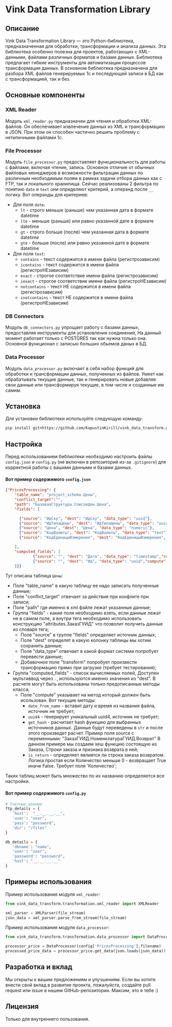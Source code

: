 
# Vink Data Transformation Library

## Описание

Vink Data Transformation Library — это Python-библиотека, предназначенная для обработки, трансформации и анализа данных. Эта библиотека особенно полезна для проектов, работающих с XML-данными, файлами различных форматов и базами данных. Библиотека предлагает гибкие инструменты для автоматизации процессов трансформации данных. В основном библиотека предназначена для разбора XML файлов генерируемых 1с и последующей записи в БД как с трансформацией, так и без. 

## Основные компоненты

### XML Reader

Модуль `xml_reader.py` предназначен для чтения и обработки XML-файлов. Он обеспечивает извлечение данных из XML и трансформацию в JSON. При этом он способен частично решить проблему с нетипичными файлами 1с.

### File Processor

Модуль `file_processor.py` предоставляет функциональность для работы с файлами, включая чтение, запись. Основное отличие от обычных файловых менеджеров в возможности фильтрации данных по различным необходимым полям в рамках задачи отбора данных как с FTP, так и локального хранилища.
Сейчас реализованы 2 фильтра по понятию `date` и `text` они определяют критерий, а операнд после `__` логику. Вот операнды для критериев:
* Для поля `date`:
  * `lt` - строго меньше (раньше) чем указанная дата в формате datetime
  * `lte` - меньше (раньше) или равно указанной дате в формате datetime
  * `gt` - строго больше (после) чем указанная дата в формате datetime
  * `gte` - больше (после) или равно указанной дате в формате datetime
* Для поля `text`:
  * `contains` - текст содержится в имени файла (регистрозависим)
  * `icontains` - текст содержится в имени файла (регистроНЕзависим)
  * `exact` - строгое соответствие имени файла (регистрозависим)
  * `iexact` - строгое соответствие имени файла (регистроНЕзависим)
  * `notcontains` - текст НЕ содержится в имени файла (регистрозависим)
  * `inotcontains` - текст НЕ содержится в имени файла (регистроНЕзависим)

### DB Connectors

Модуль `db_connectors.py` упрощает работу с базами данных, предоставляя инструменты для установления соединений, На данный момент работает только с POSTGRES так как нужна только она. Основной функционал с записью больших обьемов даных в БД.

### Data Processor

Модуль `data_processor.py` включает в себя набор функций для обработки и трансформации данных, полученных из файлов. Умеет как обрабатывать текущие данные, так и генерировать новые добавляя свои данные или трансформируя текущие, в том числе и созданные им самим.

## Установка

Для установки библиотеки используйте следующую команду:

```bash
pip install git+https://github.com/KapustinKirill/vink_data_transform.git
```

## Настройка

Перед использованием библиотеки необходимо настроить файлы `config.json` и `config.py` (не включен в репозиторий из-за `.gitignore`) для корректной работы с вашими данными и базами данных.

#### Вот пример содержимого `config.json`
```json
{"PricesProcessing": {
    "table_name": "project_schema.Цены",
    "conflict_target":"",
    "path": "БазоваяСтруктура.СписокЦен.Цена",
    "fields": [

      {"source": "ИдСку", "dest": "ИдСку", "data_type": "uuid"},
      {"source": "ИдТипаЦены", "dest": "ИдТипаЦены", "data_type": "uuid"},
      {"source": "Цена", "dest": "Цена", "data_type": "numeric"},
      {"source": "КодВалюты", "dest": "КодВалюты", "data_type": "text"},
      {"source": "КодЕдиницыИзмерения", "dest": "КодЕдиницыИзмерения", "data_type": "integer"}

    ],
    "computed_fields": [
            {"source": "", "dest": "Дата", "data_type": "timestamp","compute": "date_from_name"},
            {"source": "", "dest": "Ид", "data_type": "uuid","compute": "uuid4" }
    ]}}
```
Тут описана таблица `Цены`: 
* Поле "table_name" в какую таблицу ее надо записать полученные данные;
* Поле "conflict_target" отвечает за действия при конфлите при записи;
* Поле "path" где именно в xml файле лежат указанные данные;
* Группа "fields" - какие поля необходимо взять, если данные лежат не в самом поле, а внутри тега необходимо использовать конструкцию "attributes.ЗаказГУИД" что позволит получить данные из словаря тега;
  * Поле "source" в группе "fields" определяет источник данных;
  * Поле "dest" определят в какую колонку таблицы мы хотим сохранить данные;
  * Поле "data_type" отвечает в какой формат система попробует перевести данные;
  * Добавочное поле "transform" попробует произвести трансформацию прямо при загрузке (требует тестирования);
* Группа "computed_fields" - список вычисляемых полей, Доступен мультиввод через `.`, используются именно значения из "dest". В расчете могут быть использованы только предописанные методы класса;  
  * Поле "compute" указывает на метод который должен быть исользован. Вот текущие методы:
    * `date_from_name`  - вставит дату и время из названия файла, источник не требует;
    * `uuid4` - генерирует уникальный uuid4, источник не требует;
    * `get_hash` - расчитает hash функцию для выбранных источников данных. Данные будут переведены в `str` и после этого произведет расчет. Пример поля source c переменными: "ЗаказГУИД.НоменклатураГУИД.Возврат" В данном примере мы создаем хеш функцию состоящую из Заказа, Строки заказа и признака возврата в ней;
    * `is_return` - определяет явлиятся ли строка заказа возвратом. Логика простая если Количество меньше 0 - возвращает True иначе False. Требует поля 'Количество';

Таких таблиц может быть множество по их названию определяется все настройки.
#### Вот пример содержимого `config.py`

```python
# Учетные данные
ftp_details = {
   'host':  "__.__.__.__",
   'user': "user",
   'pass': "password",
   'dir': "/files"
}

db_details = {
   'dbname': "name",
   'user': "user",
   'password': "password",
   'host': "__.__.__.__"
}
```


## Примеры использования

Пример использования модуля `xml_reader`:

```python
from vink_data_transform.transformation.xml_reader import XMLReader

xml_parser = XMLParser(file_stream)
json_data = xml_parser.parse_from_stream(file_stream)
```

Пример использования модуля `data_processor`:

```python
from vink_data_transform.transformation.data_processor import DataProcessor

processor_price = DataProcessor(config['PricesProcessing'],filename)
processed_price_data = processor_price.get_data(json.loads(json_data))
```

## Разработка и вклад

Мы открыты к вашим предложениям и улучшениям. Если вы хотите внести свой вклад в развитие проекта, пожалуйста, создайте pull request или issue в нашем GitHub-репозитории. Максим, это я тебе :)

## Лицензия

Только для внутреннего пользования.
